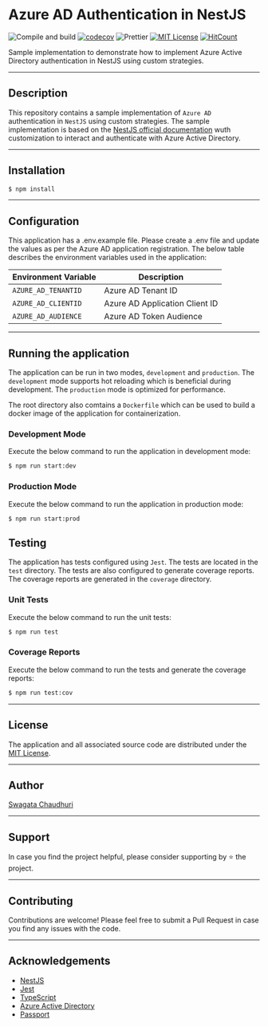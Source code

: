 # **Azure AD Authentication in NestJS**

![Compile and build](https://github.com/SwagataChaudhuri/NestJS-AzureAD-Authentication/actions/workflows/build.yml/badge.svg)
[![codecov](https://codecov.io/github/SwagataChaudhuri/NestJS-AzureAD-Authentication/branch/main/graph/badge.svg?token=B0TFMBOQM2)](https://codecov.io/github/SwagataChaudhuri/NestJS-AzureAD-Authentication)
![Prettier](https://img.shields.io/badge/Code%20style-prettier-informational?logo=prettier&logoColor=white)
[![MIT License](https://img.shields.io/badge/License-MIT-green.svg)](./LICENSE)
[![HitCount](https://hits.dwyl.com/swagatachaudhuri/NestJS-AzureAD-Authentication.svg?style=flat-square)](http://hits.dwyl.com/swagatachaudhuri/NestJS-AzureAD-Authentication)

Sample implementation to demonstrate how to implement Azure Active Directory authentication in NestJS using custom strategies.

---

## **Description**

This repository contains a sample implementation of `Azure AD` authentication in `NestJS` using custom strategies. The sample implementation is based on the [NestJS official documentation](https://docs.nestjs.com/techniques/authentication#implementing-passport-strategies) wuth customization to interact and authenticate with Azure Active Directory.

---

## **Installation**

```bash
$ npm install
```
---

## **Configuration**

This application has a .env.example file. Please create a .env file and update the values as per the Azure AD application registration. The below table describes the environment variables used in the application:

| Environment Variable | Description                     |
| -------------------- | ------------------------------- |
| `AZURE_AD_TENANTID`  | Azure AD Tenant ID              |
| `AZURE_AD_CLIENTID`  | Azure AD Application Client ID  |
| `AZURE_AD_AUDIENCE`  | Azure AD Token Audience         |

---

## **Running the application**

The application can be run in two modes, `development` and `production`. The `development` mode supports hot reloading which is beneficial during development. The `production` mode is optimized for performance.

The root directory also comtains a `Dockerfile` which can be used to build a docker image of the application for containerization.

### **Development Mode**

Execute the below command to run the application in development mode:

```bash
$ npm run start:dev
```

### **Production Mode**

Execute the below command to run the application in production mode:

```
$ npm run start:prod
```

## **Testing**

The application has tests configured using `Jest`. The tests are located in the `test` directory. The tests are also configured to generate coverage reports. The coverage reports are generated in the `coverage` directory.

### **Unit Tests**

Execute the below command to run the unit tests:

```bash
$ npm run test
```
### **Coverage Reports**

Execute the below command to run the tests and generate the coverage reports:

```bash
$ npm run test:cov
```
---

## **License**

The application and all associated source code are distributed under the [MIT License](LICENSE).

---

## **Author**

[Swagata Chaudhuri]()

---

## **Support**

In case you find the project helpful, please consider supporting by ⭐ the project.

---

## **Contributing**

Contributions are welcome! Please feel free to submit a Pull Request in case you find any issues with the code.

---

## **Acknowledgements**

- [NestJS](https://nestjs.com/)
- [Jest](https://jestjs.io/)
- [TypeScript](https://www.typescriptlang.org/)
- [Azure Active Directory](https://azure.microsoft.com/en-us/services/active-directory/)
- [Passport](http://www.passportjs.org/)


